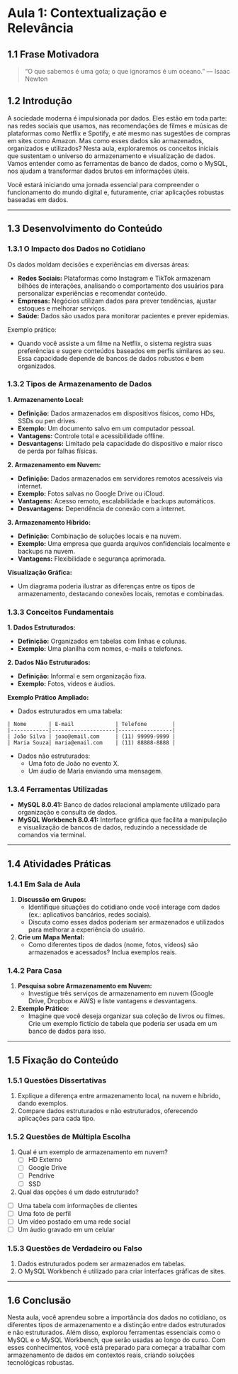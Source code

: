 # Aula 1: Contextualização e Relevância

## 1.1 Frase Motivadora

> “O que sabemos é uma gota; o que ignoramos é um oceano.” — Isaac Newton

## 1.2 Introdução

A sociedade moderna é impulsionada por dados. Eles estão em toda parte: nas redes sociais que usamos, nas recomendações de filmes e músicas de plataformas como Netflix e Spotify, e até mesmo nas sugestões de compras em sites como Amazon. Mas como esses dados são armazenados, organizados e utilizados? Nesta aula, exploraremos os conceitos iniciais que sustentam o universo do armazenamento e visualização de dados. Vamos entender como as ferramentas de banco de dados, como o MySQL, nos ajudam a transformar dados brutos em informações úteis.

Você estará iniciando uma jornada essencial para compreender o funcionamento do mundo digital e, futuramente, criar aplicações robustas baseadas em dados.

------

## 1.3 Desenvolvimento do Conteúdo

### 1.3.1 O Impacto dos Dados no Cotidiano

Os dados moldam decisões e experiências em diversas áreas:

- **Redes Sociais:** Plataformas como Instagram e TikTok armazenam bilhões de interações, analisando o comportamento dos usuários para personalizar experiências e recomendar conteúdo.
- **Empresas:** Negócios utilizam dados para prever tendências, ajustar estoques e melhorar serviços.
- **Saúde:** Dados são usados para monitorar pacientes e prever epidemias.

Exemplo prático:

- Quando você assiste a um filme na Netflix, o sistema registra suas preferências e sugere conteúdos baseados em perfis similares ao seu. Essa capacidade depende de bancos de dados robustos e bem organizados.

### 1.3.2 Tipos de Armazenamento de Dados

**1. Armazenamento Local:**

- **Definição:** Dados armazenados em dispositivos físicos, como HDs, SSDs ou pen drives.
- **Exemplo:** Um documento salvo em um computador pessoal.
- **Vantagens:** Controle total e acessibilidade offline.
- **Desvantagens:** Limitado pela capacidade do dispositivo e maior risco de perda por falhas físicas.

**2. Armazenamento em Nuvem:**

- **Definição:** Dados armazenados em servidores remotos acessíveis via internet.
- **Exemplo:** Fotos salvas no Google Drive ou iCloud.
- **Vantagens:** Acesso remoto, escalabilidade e backups automáticos.
- **Desvantagens:** Dependência de conexão com a internet.

**3. Armazenamento Híbrido:**

- **Definição:** Combinação de soluções locais e na nuvem.
- **Exemplo:** Uma empresa que guarda arquivos confidenciais localmente e backups na nuvem.
- **Vantagens:** Flexibilidade e segurança aprimorada.

**Visualização Gráfica:**

- Um diagrama poderia ilustrar as diferenças entre os tipos de armazenamento, destacando conexões locais, remotas e combinadas.

### 1.3.3 Conceitos Fundamentais

**1. Dados Estruturados:**

- **Definição:** Organizados em tabelas com linhas e colunas.
- **Exemplo:** Uma planilha com nomes, e-mails e telefones.

**2. Dados Não Estruturados:**

- **Definição:** Informal e sem organização fixa.
- **Exemplo:** Fotos, vídeos e áudios.

**Exemplo Prático Ampliado:**

- Dados estruturados em uma tabela:

```plaintext
| Nome       | E-mail             | Telefone        |
|------------|--------------------|-----------------|
| João Silva | joao@email.com     | (11) 99999-9999 |
| Maria Souza| maria@email.com    | (11) 88888-8888 |
```

- Dados não estruturados:
  - Uma foto de João no evento X.
  - Um áudio de Maria enviando uma mensagem.

### 1.3.4 Ferramentas Utilizadas

- **MySQL 8.0.41:** Banco de dados relacional amplamente utilizado para organização e consulta de dados.
- **MySQL Workbench 8.0.41:** Interface gráfica que facilita a manipulação e visualização de bancos de dados, reduzindo a necessidade de comandos via terminal.

------

## 1.4 Atividades Práticas

### 1.4.1 Em Sala de Aula

1. **Discussão em Grupos:**
   - Identifique situações do cotidiano onde você interage com dados (ex.: aplicativos bancários, redes sociais).
   - Discuta como esses dados poderiam ser armazenados e utilizados para melhorar a experiência do usuário.
2. **Crie um Mapa Mental:**
   - Como diferentes tipos de dados (nome, fotos, vídeos) são armazenados e acessados? Inclua exemplos reais.

### 1.4.2 Para Casa

1. **Pesquisa sobre Armazenamento em Nuvem:**
   - Investigue três serviços de armazenamento em nuvem (Google Drive, Dropbox e AWS) e liste vantagens e desvantagens.
2. **Exemplo Prático:**
   - Imagine que você deseja organizar sua coleção de livros ou filmes. Crie um exemplo fictício de tabela que poderia ser usada em um banco de dados para isso.

------

## 1.5 Fixação do Conteúdo

### 1.5.1 Questões Dissertativas

1. Explique a diferença entre armazenamento local, na nuvem e híbrido, dando exemplos.
2. Compare dados estruturados e não estruturados, oferecendo aplicações para cada tipo.

### 1.5.2 Questões de Múltipla Escolha

1. Qual é um exemplo de armazenamento em nuvem?
   - [ ] HD Externo
   - [ ] Google Drive
   - [ ] Pendrive
   - [ ] SSD

2. Qual das opções é um dado estruturado?
  - [ ] Uma tabela com informações de clientes
  - [ ] Uma foto de perfil
  - [ ] Um vídeo postado em uma rede social
  - [ ] Um áudio gravado em um celular

### 1.5.3 Questões de Verdadeiro ou Falso

1. Dados estruturados podem ser armazenados em tabelas. 
2. O MySQL Workbench é utilizado para criar interfaces gráficas de sites.

------

## 1.6 Conclusão

Nesta aula, você aprendeu sobre a importância dos dados no cotidiano, os diferentes tipos de armazenamento e a distinção entre dados estruturados e não estruturados. Além disso, explorou ferramentas essenciais como o MySQL e o MySQL Workbench, que serão usadas ao longo do curso. Com esses conhecimentos, você está preparado para começar a trabalhar com armazenamento de dados em contextos reais, criando soluções tecnológicas robustas.
